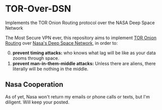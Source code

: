 # TOR-Over-DSN
Implements the TOR Onion Routing protocol over the NASA Deep Space Network

The Most Secure VPN ever, this repository aims to implement [TOR Onion Routing](https://www.torproject.org/) over [Nasa's Deep Space Network](https://en.wikipedia.org/wiki/NASA_Deep_Space_Network), in order to:

0. **prevent timing attacks:** who knows what lag will be like as your data zooms through space. 
0. **prevent man-in-them-middle attacks:** Unless there are aliens, there literally will be nothing in the middle. 

## Nasa Cooperation
As of yet, Nasa won't return my emails or phone calls or texts, but I'm diligent. Will keep your posted.
